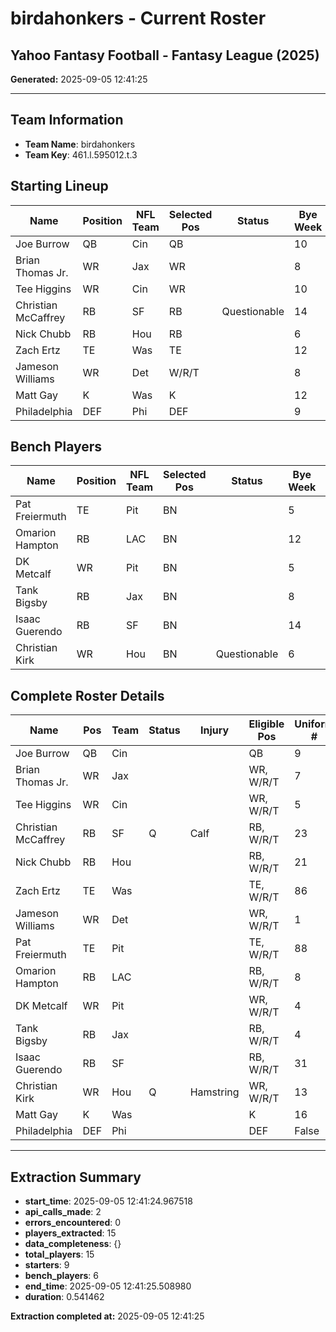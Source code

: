 # birdahonkers - Current Roster

## Yahoo Fantasy Football - Fantasy League (2025)

**Generated:** 2025-09-05 12:41:25

---

## Team Information

- **Team Name**: birdahonkers
- **Team Key**: 461.l.595012.t.3

## Starting Lineup

| Name | Position | NFL Team | Selected Pos | Status | Bye Week | Player ID |
| --- | --- | --- | --- | --- | --- | --- |
| Joe Burrow | QB | Cin | QB |  | 10 | 32671 |
| Brian Thomas Jr. | WR | Jax | WR |  | 8 | 40883 |
| Tee Higgins | WR | Cin | WR |  | 10 | 32703 |
| Christian McCaffrey | RB | SF | RB | Questionable | 14 | 30121 |
| Nick Chubb | RB | Hou | RB |  | 6 | 31005 |
| Zach Ertz | TE | Was | TE |  | 12 | 26658 |
| Jameson Williams | WR | Det | W/R/T |  | 8 | 33967 |
| Matt Gay | K | Was | K |  | 12 | 31977 |
| Philadelphia | DEF | Phi | DEF |  | 9 | 100021 |



## Bench Players

| Name | Position | NFL Team | Selected Pos | Status | Bye Week | Player ID |
| --- | --- | --- | --- | --- | --- | --- |
| Pat Freiermuth | TE | Pit | BN |  | 5 | 33443 |
| Omarion Hampton | RB | LAC | BN |  | 12 | 41807 |
| DK Metcalf | WR | Pit | BN |  | 5 | 31896 |
| Tank Bigsby | RB | Jax | BN |  | 8 | 40095 |
| Isaac Guerendo | RB | SF | BN |  | 14 | 40998 |
| Christian Kirk | WR | Hou | BN | Questionable | 6 | 31017 |



## Complete Roster Details

| Name | Pos | Team | Status | Injury | Eligible Pos | Uniform # | Player Key |
| --- | --- | --- | --- | --- | --- | --- | --- |
| Joe Burrow | QB | Cin |  |  | QB | 9 | 461.p.32671 |
| Brian Thomas Jr. | WR | Jax |  |  | WR, W/R/T | 7 | 461.p.40883 |
| Tee Higgins | WR | Cin |  |  | WR, W/R/T | 5 | 461.p.32703 |
| Christian McCaffrey | RB | SF | Q | Calf | RB, W/R/T | 23 | 461.p.30121 |
| Nick Chubb | RB | Hou |  |  | RB, W/R/T | 21 | 461.p.31005 |
| Zach Ertz | TE | Was |  |  | TE, W/R/T | 86 | 461.p.26658 |
| Jameson Williams | WR | Det |  |  | WR, W/R/T | 1 | 461.p.33967 |
| Pat Freiermuth | TE | Pit |  |  | TE, W/R/T | 88 | 461.p.33443 |
| Omarion Hampton | RB | LAC |  |  | RB, W/R/T | 8 | 461.p.41807 |
| DK Metcalf | WR | Pit |  |  | WR, W/R/T | 4 | 461.p.31896 |
| Tank Bigsby | RB | Jax |  |  | RB, W/R/T | 4 | 461.p.40095 |
| Isaac Guerendo | RB | SF |  |  | RB, W/R/T | 31 | 461.p.40998 |
| Christian Kirk | WR | Hou | Q | Hamstring | WR, W/R/T | 13 | 461.p.31017 |
| Matt Gay | K | Was |  |  | K | 16 | 461.p.31977 |
| Philadelphia | DEF | Phi |  |  | DEF | False | 461.p.100021 |




---

## Extraction Summary

- **start_time**: 2025-09-05 12:41:24.967518
- **api_calls_made**: 2
- **errors_encountered**: 0
- **players_extracted**: 15
- **data_completeness**: {}
- **total_players**: 15
- **starters**: 9
- **bench_players**: 6
- **end_time**: 2025-09-05 12:41:25.508980
- **duration**: 0.541462

**Extraction completed at:** 2025-09-05 12:41:25
